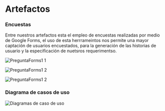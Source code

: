 # Artefactos

### Encuestas
Entre nuestros artefactos esta el empleo de encuestas realizadas por medio de Google Forms, el uso de esta herrrameintos nos permite una mayor captación de usuarios encuestados, para la generación de las historias de usuario y la especificación de  nuetsros requerimentso.

![PreguntaForms1 1](https://github.com/user-attachments/assets/6a4af803-6402-424f-a60b-fe67e315d693)

![PreguntaForms1 2](https://github.com/user-attachments/assets/0fa1172c-964e-4bdd-9e2c-c458d4c2eb99)

![PreguntaForms1 2](https://github.com/user-attachments/assets/f934a5a1-5755-42ed-a809-49eb6862e165)


### Diagrama de casos de uso

![Diagramas de caso de uso](https://github.com/user-attachments/assets/6758bcd2-2713-459a-8134-a18ba5075bc2)

